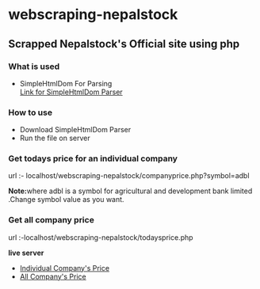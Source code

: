 # webscraping-nepalstock

<h2>Scrapped Nepalstock's Official site using php</h2>

<h3>What is used</h3>
<ul>
  <li>SimpleHtmlDom For Parsing <br>
    <a href="https://simplehtmldom.sourceforge.io/">Link for SimpleHtmlDom Parser</a>
  </li>
  </ul>
  <h3>How to use</h3>
  <ul>
  <li>Download SimpleHtmlDom Parser</li>
  <li>Run the file on server</li>
   </ul>
   
   
   <h3>Get todays price for an individual company</h3>
   
   url :- localhost/webscraping-nepalstock/companyprice.php?symbol=adbl
   
   <b>Note:</b>where adbl is a symbol for agricultural and development bank limited .Change symbol value as you want.
   
   
   <h3>Get all company price</h3>
   
   url :-localhost/webscraping-nepalstock/todaysprice.php
   
   <b>live server</b>
   <ul>
  <li><a href="#">Individual Company's Price</li>
  <li><a href="#">All Company's Price</li>
  </ul>
   
    
